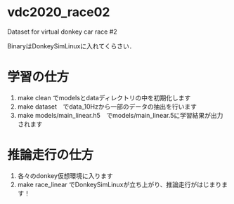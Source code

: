# vdc2020_race02
Dataset for virtual donkey car race #2


BinaryはDonkeySimLinuxに入れてくらさい．

# 学習の仕方
1. make clean でmodelsとdataディレクトリの中を初期化します
2. make dataset　でdata_10Hzから一部のデータの抽出を行います
3. make models/main_linear.h5　でmodels/main_linear.5に学習結果が出力されます

# 推論走行の仕方
1. 各々のdonkey仮想環境に入ります
2. make race_linear でDonkeySimLinuxが立ち上がり、推論走行がはじまります！
